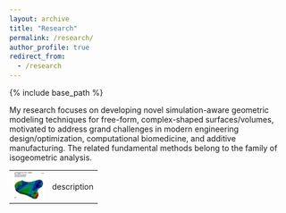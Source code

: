```yaml
---
layout: archive
title: "Research"
permalink: /research/
author_profile: true
redirect_from:
  - /research
---
```


{% include base_path %}

My research focuses on developing novel simulation-aware geometric modeling techniques for free-form, complex-shaped surfaces/volumes, 
motivated to address grand challenges in modern engineering design/optimization, computational biomedicine, and additive manufacturing. 
The related fundamental methods belong to the family of isogeometric analysis.

<table style="width:100%">
<tr>
<td>
<img height="50px" class="center-block" src="/images/engine-mount.gif">
</td>
<td>
description
</td>
</tr>
</table>

